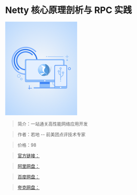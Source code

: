 # Netty 核心原理剖析与 RPC 实践

![img](../../assets/CgqCHl-K2p2AP84_AAFMFQ15W-Y323.png)

> 简介：一站通关高性能网络应用开发

> 作者：若地 -- 前美团点评技术专家

> 价格：98

> [官方链接：]()

> [阿里网盘：]()

> [百度网盘：]()

> [夸克网盘：]()

